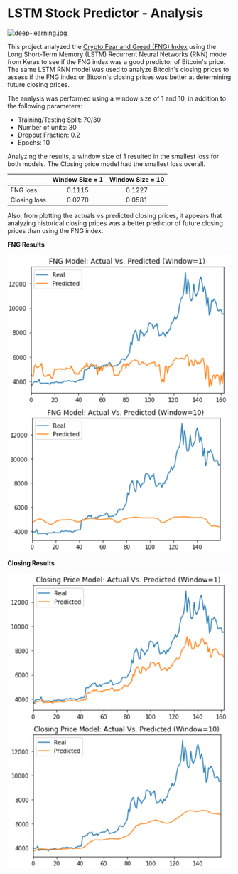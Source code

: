 # LSTM Stock Predictor - Analysis

![deep-learning.jpg](../Images/deep-learning.jpg)

This project analyzed the [Crypto Fear and Greed (FNG) Index](https://alternative.me/crypto/fear-and-greed-index/) using the Long Short-Term Memory (LSTM) Recurrent Neural Networks (RNN) model from Keras to see if the FNG index was a good predictor of Bitcoin's price.  The same LSTM RNN model was used to analyze Bitcoin's closing prices to assess if the FNG index or Bitcoin's closing prices was better at determining future closing prices.

The analysis was performed using a window size of 1 and 10, in addition to the following parameters:
- Training/Testing Split: 70/30
- Number of units: 30
- Dropout Fraction: 0.2
- Epochs: 10

Analyzing the results, a window size of 1 resulted in the smallest loss for both models.  The Closing price model had the smallest loss overall.

|                 |   Window Size = 1   |   Window Size = 10   |
|   :---          |   :---:             |   :---:              |
|   FNG loss      |   0.1115            |   0.1227             |
|   Closing loss  |   0.0270            |   0.0581             |

Also, from plotting the actuals vs predicted closing prices, it appears that analyzing historical closing prices was a better predictor of future closing prices than using the FNG index.

**FNG Results**

![fng_window1](fng_window1.png)
![fng_window10](fng_window10.png)

**Closing Results**

![closing_window1](closing_window1.png)
![closing_window10](closing_window10.png)